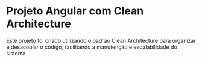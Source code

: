 # Projeto Angular com Clean Architecture

Este projeto foi criado utilizando o padrão Clean Architecture para organizar e desacoplar o código, facilitando a manutenção e escalabilidade do sistema.

